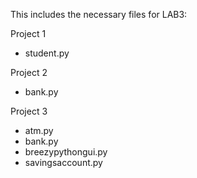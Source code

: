 This includes the necessary files for LAB3:

Project 1
- student.py

Project 2
- bank.py

Project 3
- atm.py
- bank.py
- breezypythongui.py
- savingsaccount.py

